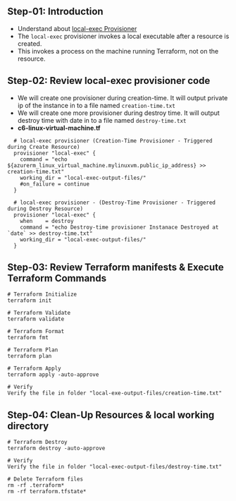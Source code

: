 ## Step-01: Introduction
- Understand about [local-exec Provisioner](https://www.terraform.io/docs/language/resources/provisioners/local-exec.html)
- The `local-exec` provisioner invokes a local executable after a resource is created.
- This invokes a process on the machine running Terraform, not on the resource.

## Step-02: Review local-exec provisioner code
- We will create one provisioner during creation-time. It will output private ip of the instance in to a file named `creation-time.txt`
- We will create one more provisioner during destroy time. It will output destroy time with date in to a file named `destroy-time.txt`
- **c6-linux-virtual-machine.tf**
```t
  # local-exec provisioner (Creation-Time Provisioner - Triggered during Create Resource)
  provisioner "local-exec" {
    command = "echo ${azurerm_linux_virtual_machine.mylinuxvm.public_ip_address} >> creation-time.txt"
    working_dir = "local-exec-output-files/"
    #on_failure = continue
  }

  # local-exec provisioner - (Destroy-Time Provisioner - Triggered during Destroy Resource)
  provisioner "local-exec" {
    when    = destroy
    command = "echo Destroy-time provisioner Instanace Destroyed at `date` >> destroy-time.txt"
    working_dir = "local-exec-output-files/"
  }  
```


## Step-03: Review Terraform manifests & Execute Terraform Commands
```t
# Terraform Initialize
terraform init

# Terraform Validate
terraform validate

# Terraform Format
terraform fmt

# Terraform Plan
terraform plan

# Terraform Apply
terraform apply -auto-approve

# Verify
Verify the file in folder "local-exe-output-files/creation-time.txt"
```

## Step-04: Clean-Up Resources & local working directory
```t
# Terraform Destroy
terraform destroy -auto-approve

# Verify
Verify the file in folder "local-exec-output-files/destroy-time.txt"

# Delete Terraform files
rm -rf .terraform*
rm -rf terraform.tfstate*
```
